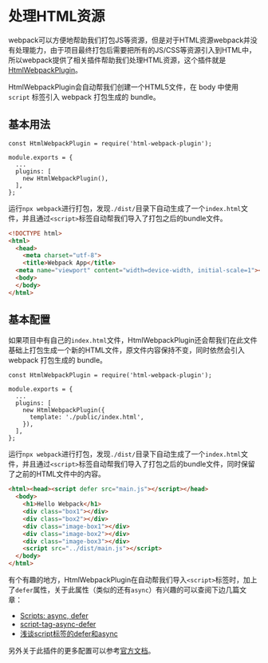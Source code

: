 # 处理HTML资源

webpack可以方便地帮助我们打包JS等资源，但是对于HTML资源webpack并没有处理能力，由于项目最终打包后需要把所有的JS/CSS等资源引入到HTML中，所以webpack提供了相关插件帮助我们处理HTML资源，这个插件就是[HtmlWebpackPlugin](https://webpack.js.org/plugins/html-webpack-plugin/#root)。

HtmlWebpackPlugin会自动帮我们创建一个HTML5文件，在 body 中使用 `script` 标签引入 webpack 打包生成的 bundle。 

## 基本用法

```
const HtmlWebpackPlugin = require('html-webpack-plugin');

module.exports = {
  ...
  plugins: [
    new HtmlWebpackPlugin(),
  ],
};
```

运行`npx webpack`进行打包，发现`./dist/`目录下自动生成了一个`index.html`文件，并且通过`<script>`标签自动帮我们导入了打包之后的bundle文件。

```html
<!DOCTYPE html>
<html>
  <head>
    <meta charset="utf-8">
    <title>Webpack App</title>
  <meta name="viewport" content="width=device-width, initial-scale=1"><script defer src="main.js"></script></head>
  <body>
  </body>
</html>
```

## 基本配置

如果项目中有自己的`index.html`文件，HtmlWebpackPlugin还会帮我们在此文件基础上打包生成一个新的HTML文件，原文件内容保持不变，同时依然会引入 webpack 打包生成的 bundle。 

```
const HtmlWebpackPlugin = require('html-webpack-plugin');

module.exports = {
  ...
  plugins: [
    new HtmlWebpackPlugin({
      template: './public/index.html',
    }),
  ],
};
```

运行`npx webpack`进行打包，发现`./dist/`目录下自动生成了一个`index.html`文件，并且通过`<script>`标签自动帮我们导入了打包之后的bundle文件，同时保留了之前的HTML文件中的内容。

```html
<html><head><script defer src="main.js"></script></head>
  <body>
    <h1>Hello Webpack</h1>
    <div class="box1"></div>
    <div class="box2"></div>
    <div class="image-box1"></div>
    <div class="image-box2"></div>
    <div class="image-box3"></div>
    <script src="../dist/main.js"></script>
  </body>
</html>
```

有个有趣的地方，HtmlWebpackPlugin在自动帮我们导入`<script>`标签时，加上了`defer`属性，关于此属性（类似的还有`async`）有兴趣的可以查阅下边几篇文章：

* [Scripts: async, defer](https://javascript.info/script-async-defer)
* [script-tag-async-defer](https://stackoverflow.com/questions/10808109/script-tag-async-defer)
* [浅谈script标签的defer和async](https://juejin.cn/post/6844903560879013896)



另外关于此插件的更多配置可以参考[官方文档](https://github.com/jantimon/html-webpack-plugin)。